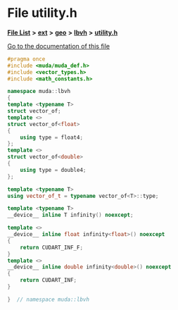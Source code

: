 

# File utility.h

[**File List**](files.md) **>** [**ext**](dir_dee31a662aa40cb7fc08cb07824f4a9a.md) **>** [**geo**](dir_e05e4ae50bce28830f3a7b1d7f2eeff2.md) **>** [**lbvh**](dir_f585754cebe27fbe41288242344b0f7f.md) **>** [**utility.h**](utility_8h.md)

[Go to the documentation of this file](utility_8h.md)


```C++
#pragma once
#include <muda/muda_def.h>
#include <vector_types.h>
#include <math_constants.h>

namespace muda::lbvh
{
template <typename T>
struct vector_of;
template <>
struct vector_of<float>
{
    using type = float4;
};
template <>
struct vector_of<double>
{
    using type = double4;
};

template <typename T>
using vector_of_t = typename vector_of<T>::type;

template <typename T>
__device__ inline T infinity() noexcept;

template <>
__device__ inline float infinity<float>() noexcept
{
    return CUDART_INF_F;
}
template <>
__device__ inline double infinity<double>() noexcept
{
    return CUDART_INF;
}

}  // namespace muda::lbvh
```


